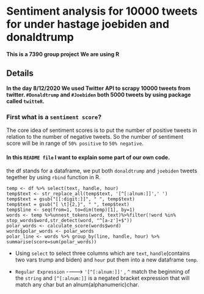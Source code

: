# Sentiment analysis for 10000 tweets for under hastage joebiden and donaldtrump
**This is a 7390 group project**
**We are using R**



## Details
**In the day 8/12/2020 We used Twitter API to scrapy 10000 tweets from twitter. `#Donaldtrump` and `#Joebiden` both 5000 tweets by using package called `twitteR`.**


### First what is a `sentiment score`?

The core idea of sentiment scores is to put the number of positive tweets in relation to the number of negative tweets. So the number of sentiment score will be in range of `50% positive` to `50% negative`. 

#### In this `README file` I want to explain some part of our own code.

the df stands for a dataframe, we put both `donaldtrump` and `joebiden` tweets tegether by using `rbind` function in R.

```
temp <- df %>% select(text, handle, hour)
temp$text <- str_replace_all(temp$text, '[^[:alnum:]]',' ')
temp$text = gsub("[[:digit:]]", " ", temp$text)
temp$text = gsub("[ \t]{2,}", " ", temp$text)
temp$line <- seq(from=1, to=dim(temp)[1], by=1)
words <- temp %>%unnest_tokens(word, text)%>%filter(!word %in% stop_words$word,str_detect(word, "^[a-z']+$"))
polar_words <- calculate_score(words$word)
words$polar_words <- polar_words
polar_line <- words %>% group_by(line, handle, hour) %>% summarise(score=sum(polar_words))
```

- Using `select` to select three columns which are `text`, `handle`(contains two vars trump and biden) and `hour` put them into a new dataframe `temp`.

- `Regular Expression` ----> `'[^[:alnum:]]'`  , `^` match the beginning of the `string` and `[^[:alnum:]]` is a negated bracket expression that will match any char but an alnum(alphanumeric)char.










